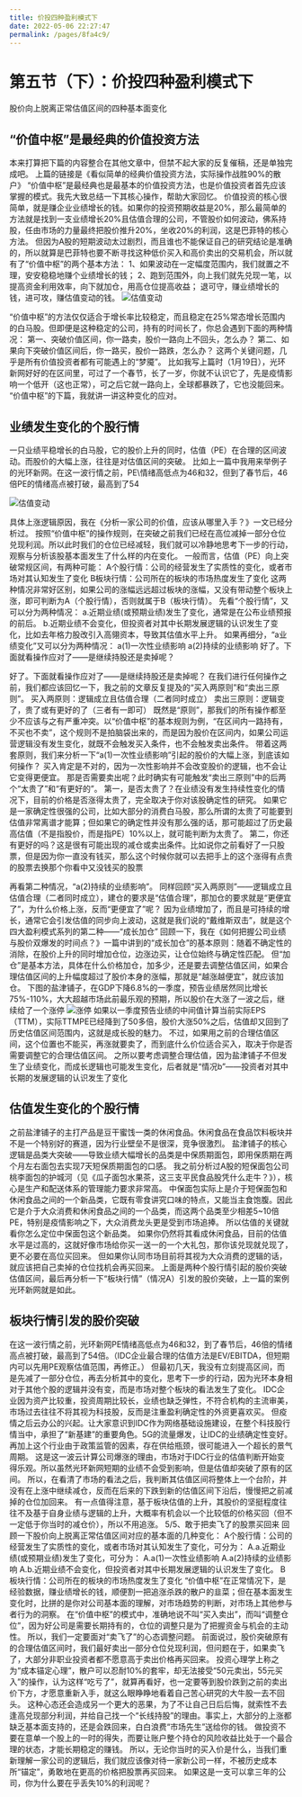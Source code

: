 ```yaml
---
title: 价投四种盈利模式下
date: 2022-05-06 22:27:47
permalink: /pages/8fa4c9/
---
```

# 第五节（下）：价投四种盈利模式下
股价向上脱离正常估值区间的四种基本面变化
## “价值中枢”是最经典的价值投资方法
本来打算把下篇的内容整合在其他文章中，但禁不起大家的反复催稿，还是单独完成吧。
上篇的链接是《看似简单的经典价值投资方法，实际操作战胜90%的散户》
“价值中枢”是最经典也是最基本的价值投资方法，也是价值投资者首先应该掌握的模式。我先大致总结一下其核心操作，帮助大家回忆。
价值投资的核心很简单，就是赚企业业绩增长的钱。如果你的投资预期收益是20%，那么最简单的方法就是找到一支业绩增长20%且估值合理的公司，不管股价如何波动，佛系持股，任由市场的力量最终把股价推升20%，坐收20%的利润，这是巴菲特的核心方法。
但因为A股的短期波动太过剧烈，而且谁也不能保证自己的研究结论是准确的，所以就算是巴菲特也要不断寻找这种低价买入和高价卖出的交易机会，所以就有了“价值中枢”的两个基本方法：
1、如果波动在一定幅度范围内，我们就置之不理，安安稳稳地赚个业绩增长的钱；
2、跑到范围外，向上我们就先兑现一笔，以提高资金利用效率，向下就加仓，用高仓位提高收益；
退可守，赚业绩增长的钱，进可攻，赚估值变动的钱。
<img :src="$withBase('/images/touzi/1.jpg')" alt="估值变动">

“价值中枢”的方法仅仅适合于增长率比较稳定，而且稳定在25%常态增长范围内的白马股。但即便是这种稳定的公司，持有的时间长了，你总会遇到下面的两种情况：
第一、突破价值区间，你一路卖，股价一路向上不回头，怎么办？
第二、如果向下突破价值区间后，你一路买，股价一路跌，怎么办？
这两个关键问题，几乎是所有价值投资者都有可能遇上的“梦魇”。
比如我写上篇时（1月19日），光环新网好好的在区间里，可过了一个春节，长了一岁，你就不认识它了，先是疫情影响一个低开（这也正常），可之后它就一路向上，全球都暴跌了，它也没能回来。
“价值中枢”的下篇，我就讲一讲这种变化的应对。
## 业绩发生变化的个股行情
一只业绩平稳增长的白马股，它的股价上升的同时，估值（PE）在合理的区间波动。而股价的大幅上涨，往往是对估值区间的突破。
比如上一篇中我用来举例子的光环新网。在这一波行情之前，PE\情绪高低点为46和32，但到了春节后，46倍PE的情绪高点被打破，最高到了54

<img :src="$withBase('/images/touzi/2.jpg')" alt="估值变动">

具体上涨逻辑原因，我在《分析一家公司的价值，应该从哪里入手？》一文已经分析过。
按照“价值中枢”的操作规则，在突破之前我们已经在高位减掉一部分仓位兑现利润。所以此时我们的仓位已经减轻，我们就可以冷静地思考下一步的行动，观察与分析该股基本面发生了什么样的内在变化。
一般而言，估值（PE）向上突破常规区间，有两种可能：
A个股行情：公司的经营发生了实质性的变化，或者市场对其认知发生了变化
B板块行情：公司所在的板块的市场热度发生了变化
这两种情况非常好区别，如果公司的涨幅远远超过板块的涨幅，又没有带动整个板块上涨，即可判断为A（个股行情），否则就属于B（板块行情）。
先看“个股行情”，又可以分为两种情况：
a.近期业绩(或预期业绩)发生了变化，通常是在公布业绩预报的前后。
b.近期业绩不会变化，但投资者对其中长期发展逻辑的认识发生了变化，比如去年格力股改引入高翎资本，导致其估值水平上升。
如果再细分，“a业绩变化”又可以分为两种情况：
a(1)一次性业绩影响
a(2)持续的业绩影响
好了。下面就看操作应对了——是继续持股还是卖掉呢？


好了。下面就看操作应对了——是继续持股还是卖掉呢？
在我们进行任何操作之前，我们都应该回忆一下，我之前的文章反复提及的“买入两原则”和“卖出三原则”。
买入两原则：逻辑成立且估值合理（二者同时成立）
卖出三原则：逻辑变了，贵了或有更好的了（三者有一即可）
既然是“原则”，那我们的所有操作都至少不应该与之有严重冲突。以“价值中枢”的基本规则为例，“在区间内一路持有，不买也不卖”，这个规则不是拍脑袋出来的，而是因为股价在区间内，如果公司运营逻辑没有发生变化，就既不会触发买入条件，也不会触发卖出条件。
带着这两套原则，我们来分析一下“a(1)一次性业绩影响”引起的股价的大幅上涨，到底该如何操作？
买入肯定是不对的，因为一次性影响并不会改变股价的逻辑，也不会让它变得更便宜。
那是否需要卖出呢？此时确实有可能触发“卖出三原则”中的后两个“太贵了”和“有更好的”。
第一，是否太贵了？在业绩没有发生持续性变化的情况下，目前的价格是否涨得太贵了，完全取决于你对该股确定性的研究。
如果它是一家确定性很强的公司，比如大部分的消费白马股，那么所谓的太贵了可能要到估值非常离谱才能算；但如果它的确定性并没有那么强的话，那可能超过了历史最高估值（不是指股价，而是指PE）10%以上，就可能判断为太贵了。
第二，你还有更好的吗？这是很有可能出现的减仓或卖出条件。比如说你之前看好了一只股票，但是因为你一直没有钱买，那么这个时候你就可以去把手上的这个涨得有点贵的股票去换那个你看中又没钱买的股票


再看第二种情况，“a(2)持续的业绩影响”。
同样回顾“买入两原则”——逻辑成立且估值合理（二者同时成立），建仓的要求是“估值合理”，那加仓的要求就是“更便宜了”，为什么价格上涨，反而“更便宜了”呢？
因为业绩增加了，而且是可持续的增长，通常它会引发估值的同步向上波动，这就是我们说的“戴维斯双击”，就是这个四大盈利模式系列的第二种——“成长加仓”
回顾一下，我在《如何把握公司业绩与股价双爆发的时间点？》一篇中讲到的“成长加仓”的基本原则：随着不确定性的消除，在股价上升的同时增加仓位，边涨边买，让仓位始终与确定性匹配。
但“加仓”是基本方法，具体在什么价格加仓，加多少，还是要去调整估值区间，如果合理估值区间的上升幅度超过了股价本身的涨幅，那就是“越涨越便宜”，就应该加仓。
下图的盐津铺子，在GDP下降6.8%的一季度，预告业绩居然同比增长75%-110%，大大超越市场此前最乐观的预期，所以股价在大涨了一波之后，继续给了一个涨停
<img :src="$withBase('/images/touzi/3.jpg')" alt="涨停">
如果以一季度预告业绩的中间值计算当前实际EPS（TTM），实际TTMPE已经降到了50多倍，股价大涨50%之后，估值却又回到了历史估值区间范围内，这就是成长股的魅力。
不过，如果用之前的合理估值区间，这个位置也不能买，再涨就要卖了，而到底什么价位适合买入，取决于你是否需要调整它的合理估值区间。
之所以要考虑调整合理估值，因为盐津铺子不但发生了业绩变化，而成长逻辑也可能发生变化，后者就是“情况b”——投资者对其中长期的发展逻辑的认识发生了变化
## 估值发生变化的个股行情
之前盐津铺子的主打产品是豆干蜜饯一类的休闲食品。休闲食品在食品饮料板块并不是一个特别好的赛道，因为行业壁垒不是很深，竞争很激烈。
盐津铺子的核心逻辑是品类大突破——导致业绩大幅增长的品类是中保质期面包，即用保质期在两个月左右面包去实现7天短保质期面包的口感。
我之前分析过A股的短保面包公司桃李面包的护城河（见《瓜子面包水果茶，这三支平民食品股凭什么走牛？》），核心是生产和配送体系的管理能力要求非常高。
中保面包实际上是介于短保面包和休闲食品之间的一个新品类，它既有零食讲究口味的特点，又能当主食饱腹。因此它是介于大众消费和休闲食品之间的一个品类，而这两个品类至少相差5~10倍PE，特别是疫情影响之下，大众消费龙头更是受到市场追捧。
所以估值的关键就看你怎么定位中保面包这个新品类。
如果你仍然将其看成休闲食品，目前的估值水平是过高的，这就好像市场给你买一送一的一个大礼包，那你该兑现就兑现了，更不必要在高位买回来。
但如果你认同市场目前将其视为大众消费的逻辑的话，就应该把自己卖掉的仓位找机会再买回来。
上面是两种个股行情引起的股价突破估值区间，最后再分析一下“板块行情”（情况A）引发的股价突破，上一篇的案例光环新网就是如此。
## 板块行情引发的股价突破
在这一波行情之前，光环新网PE情绪高低点为46和32，到了春节后，46倍的情绪高点被打破，最高到了54倍。（IDC企业最合理的估值方法是EV/EBITDA，但短期内可以先用PE观察估值范围，再修正。）
但最初几天，我没有立刻提高区间，而是先减了一部分仓位，再去分析其中的变化，思考下一步的行动，因为光环本身相对于其他个股的逻辑并没有变，而是市场对整个板块的看法发生了变化。
IDC企业因为资产比较重，投资周期比较长，业绩也缺乏弹性，不符合机构的主流审美，市场过去往往不将其视为科技股，反而是注重盈利确定性的外资更喜欢买。
但疫情之后云办公的兴起。让大家意识到IDC作为网络基础设施建设，在整个科技股行情当中，承担了“新基建”的重要角色。5G的流量爆发，让IDC的业绩确定性变好。再加上这个行业由于政策监管的因素，存在供给瓶颈，很可能进入一个超长的景气周期。
这是这一波云计算公司爆涨的理由，市场对于IDC行业的估值判断开始变得乐观。所以虽然光环新网短期的业绩不会受到影响，但是估值却突破了原有的区间。
所以，在看清了市场的看法之后，我判断其估值区间将整体上一个台阶，并没有在上涨中继续减仓，反而在后来的下跌到新的估值区间下沿后，慢慢把之前减掉的仓位加回来。
有一点值得注意，基于板块估值的上升，其股价的坚挺程度往往不及基于自身业绩与逻辑的上升，大概率有机会以一个比较低的价格买回（但不一定低于你当时的减仓价），所以不用追涨。
5/5、敢于把卖飞了的股票买回来
回顾一下股价向上脱离正常估值区间对应的基本面的几种变化：
A个股行情：公司的经营发生了实质性的变化，或者市场对其认知发生了变化，可分为：
A.a.近期业绩(或预期业绩)发生了变化，可分为：
A.a(1)一次性业绩影响
A.a(2)持续的业绩影响
A.b.近期业绩不会变化，但投资者对其中长期发展逻辑的认识发生了变化。
B板块行情：公司所在的板块的市场热度发生了变化
“价值中枢”在正常情况下，是经验数据，赚业绩增长的钱，顺便割一把追涨杀跌的散户的韭菜；但在基本面发生变化时，比拼的是你对公司基本面的理解，对市场趋势的判断，对市场上其他参与者行为的洞察。
在“价值中枢”的模式中，准确地说不叫“买入卖出”，而叫“调整仓位”，因为好公司是需要长期持有的，仓位的调整只是为了把握资金与机会的主动性。
所以，我们一定要面对“卖飞了”的心态调整问题。
前面说过，股价突破原有的合理估值区间时，我们最好卖出一部分仓位兑现利润，但问题在于，如果卖飞了，大部分非职业投资者都不愿意高于卖出价格再买回来。
投资心理学上称之为“成本锚定心理”，散户可以忍耐10%的套牢，却无法接受“50元卖出，55元买入”的操作，认为这样“吃亏了”，就算再看好，也一定要等到股价跌到之前的卖出价下方，才愿意重新入手，就这么眼睁睁地看着自己苦心研究的大牛股一去不回头。
这种心态还会造成另一个更大的恶果，为了不让自己日后后悔，就索性不去逢高兑现部分利润，并给自己找一个“长线持股”的理由。事实上，大部分的上涨都缺乏基本面支持的，还是会跌回来，白白浪费“市场先生”送给你的钱。
做投资不要在意单一个股上的一时的得失，而要让账户整个持仓的风险收益比处于一个最合理的状态，才能长期稳定的赚钱。
所以，无论你当时的买入价是什么，当我们重新理解一家公司的逻辑后，我们就应该像对待一家新公司一样，不被历史成本所“锚定”，勇敢地在更高的价格把股票再买回来。
如果这是一支可以拿三年的公司，你为什么要在乎丢失10%的利润呢？


